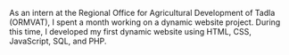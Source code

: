 As an intern at the Regional Office for Agricultural Development of Tadla (ORMVAT), I spent a month working on a dynamic website project. During this time, I developed my first dynamic website using HTML, CSS, JavaScript, SQL, and PHP.
